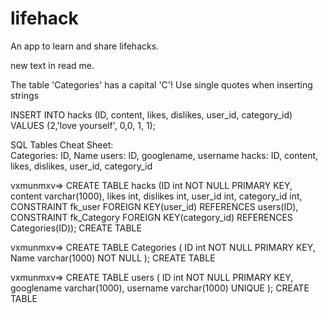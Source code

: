 # lifehack
An app to learn and share lifehacks.

new text in read me.

The table 'Categories' has a capital 'C'!
Use single quotes when inserting strings


INSERT INTO hacks (ID, content, likes, dislikes, user_id, category_id) VALUES (2,'love yourself', 0,0, 1, 1);

SQL Tables Cheat Sheet:											
Categories: ID,	Name
users:	ID, googlename, username
hacks:	ID, content, likes, dislikes, user_id, category_id






vxmunmxv=> CREATE TABLE hacks (ID int NOT NULL PRIMARY KEY, content varchar(1000), likes int, dislikes int, user_id int, category_id int, CONSTRAINT fk_user FOREIGN KEY(user_id) REFERENCES users(ID), CONSTRAINT fk_Category FOREIGN KEY(category_id) REFERENCES Categories(ID));
CREATE TABLE


vxmunmxv=> CREATE TABLE Categories (
        ID int NOT NULL PRIMARY KEY,
        Name varchar(1000) NOT NULL
);
CREATE TABLE


vxmunmxv=> CREATE TABLE users (
ID int NOT NULL PRIMARY KEY,
googlename varchar(1000),
username varchar(1000) UNIQUE
);
CREATE TABLE




